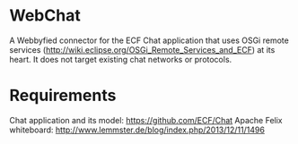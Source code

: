 WebChat
=======

A Webbyfied connector for the ECF Chat application that uses OSGi remote services (http://wiki.eclipse.org/OSGi_Remote_Services_and_ECF) at its heart. It does not target existing chat networks or protocols.

Requirements
============
Chat application and its model: https://github.com/ECF/Chat
Apache Felix whiteboard: http://www.lemmster.de/blog/index.php/2013/12/11/1496

